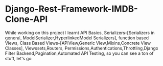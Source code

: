 # Django-Rest-Framework-IMDB-Clone-API
While working on this project I learnt API Basics, Serializers-[Serializers in general, ModelSerializer,HyperlinkedModel Serializers], function based Views, Class Based Views-[APIView,Generic View,Mixins,Concrete View Classes], Viewssets,Routers, Permissions,Authentications,Throttling,Django Filter Backend,Pagination,Automated API Testing, so you can see a ton of stuff, let's go  
